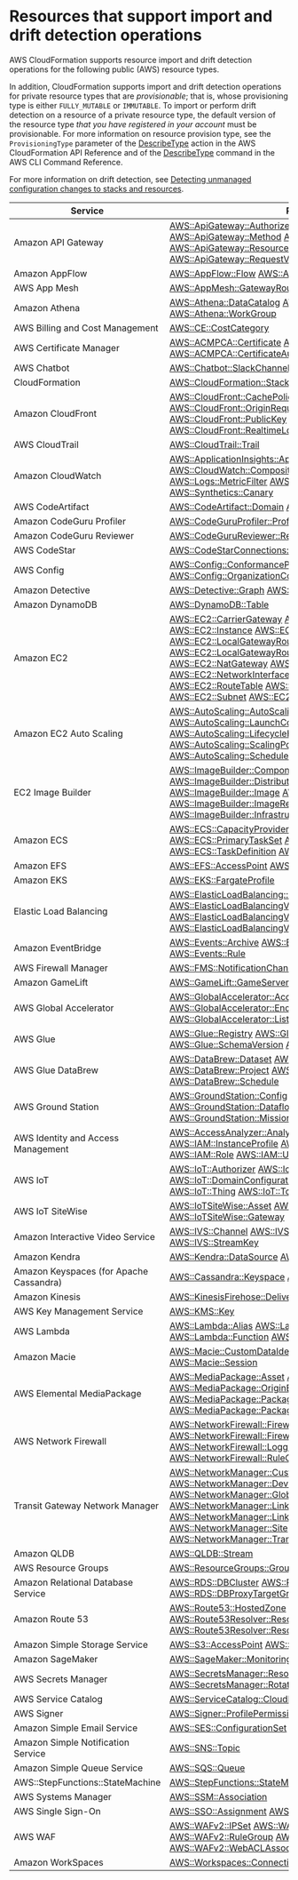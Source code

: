 # Resources that support import and drift detection operations<a name="resource-import-supported-resources"></a>

AWS CloudFormation supports resource import and drift detection operations for the following public \(AWS\) resource types\. 

In addition, CloudFormation supports import and drift detection operations for private resource types that are *provisionable*; that is, whose provisioning type is either `FULLY_MUTABLE` or `IMMUTABLE`\. To import or perform drift detection on a resource of a private resource type, the default version of the resource type *that you have registered in your account* must be provisionable\. For more information on resource provision type, see the `ProvisioningType` parameter of the [DescribeType](https://docs.aws.amazon.com/AWSCloudFormation/latest/APIReference/API_DescribeType.html) action in the AWS CloudFormation API Reference and of the [DescribeType](https://docs.aws.amazon.com/cli/latest/reference/cloudformation/describe-type.html) command in the AWS CLI Command Reference\.

For more information on drift detection, see [Detecting unmanaged configuration changes to stacks and resources](https://docs.aws.amazon.com/AWSCloudFormation/latest/UserGuide/using-cfn-stack-drift.html)\.


| Service | Resource | 
| --- | --- | 
| Amazon API Gateway |  [AWS::ApiGateway::Authorizer](https://docs.aws.amazon.com/AWSCloudFormation/latest/UserGuide/aws-resource-apigateway-authorizer.html) [AWS::ApiGateway::Deployment](https://docs.aws.amazon.com/AWSCloudFormation/latest/UserGuide/aws-resource-apigateway-deployment.html) [AWS::ApiGateway::Method](https://docs.aws.amazon.com/AWSCloudFormation/latest/UserGuide/aws-resource-apigateway-method.html) [AWS::ApiGateway::Model](https://docs.aws.amazon.com/AWSCloudFormation/latest/UserGuide/aws-resource-apigateway-model.html) [AWS::ApiGateway::Resource](https://docs.aws.amazon.com/AWSCloudFormation/latest/UserGuide/aws-resource-apigateway-resource.html) [AWS::ApiGateway::RestApi](https://docs.aws.amazon.com/AWSCloudFormation/latest/UserGuide/aws-resource-apigateway-restapi.html) [AWS::ApiGateway::RequestValidator](https://docs.aws.amazon.com/AWSCloudFormation/latest/UserGuide/aws-resource-apigateway-requestvalidator.html) [AWS::ApiGateway::Stage](https://docs.aws.amazon.com/AWSCloudFormation/latest/UserGuide/aws-resource-apigateway-stage.html)  | 
| Amazon AppFlow |  [AWS::AppFlow::Flow](https://docs.aws.amazon.com/AWSCloudFormation/latest/UserGuide/aws-resource-appflow-flow.html) [AWS::AppFlow::ConnectorProfile](https://docs.aws.amazon.com/AWSCloudFormation/latest/UserGuide/aws-resource-appflow-connectorprofile.html)  | 
| AWS App Mesh |  [AWS::AppMesh::GatewayRoute](https://docs.aws.amazon.com/AWSCloudFormation/latest/UserGuide/aws-resource-appmesh-gatewayroute.html) [AWS::AppMesh::VirtualGateway](https://docs.aws.amazon.com/AWSCloudFormation/latest/UserGuide/aws-resource-appmesh-virtualgateway.html)  | 
| Amazon Athena |   [AWS::Athena::DataCatalog](https://docs.aws.amazon.com/AWSCloudFormation/latest/UserGuide/aws-resource-athena-datacatalog.html)   [AWS::Athena::NamedQuery](https://docs.aws.amazon.com/AWSCloudFormation/latest/UserGuide/aws-resource-athena-namedquery.html)   [AWS::Athena::WorkGroup](https://docs.aws.amazon.com/AWSCloudFormation/latest/UserGuide/aws-resource-athena-workgroup.html)   | 
| AWS Billing and Cost Management |   [AWS::CE::CostCategory](https://docs.aws.amazon.com/AWSCloudFormation/latest/UserGuide/aws-resource-ce-costcategory.html)   | 
| AWS Certificate Manager |   [AWS::ACMPCA::Certificate](https://docs.aws.amazon.com/AWSCloudFormation/latest/UserGuide/aws-resource-acmpca-certificate.html)   [AWS::ACMPCA::CertificateAuthority](https://docs.aws.amazon.com/AWSCloudFormation/latest/UserGuide/aws-resource-acmpca-certificateauthority.html)   [AWS::ACMPCA::CertificateAuthorityActivation](https://docs.aws.amazon.com/AWSCloudFormation/latest/UserGuide/aws-resource-acmpca-certificateauthorityactivation.html)   | 
| AWS Chatbot |   [AWS::Chatbot::SlackChannelConfiguration](https://docs.aws.amazon.com/AWSCloudFormation/latest/UserGuide/aws-resource-chatbot-slackchannelconfiguration.html)   | 
| CloudFormation |  [AWS::CloudFormation::Stack](https://docs.aws.amazon.com/AWSCloudFormation/latest/UserGuide/aws-properties-stack.html) [AWS::CloudFormation::StackSet](https://docs.aws.amazon.com/AWSCloudFormation/latest/UserGuide/aws-resource-cloudformation-stackset.html)  | 
| Amazon CloudFront |   [AWS::CloudFront::CachePolicy](https://docs.aws.amazon.com/AWSCloudFormation/latest/UserGuide/aws-resource-cloudfront-cachepolicy.html)   [AWS::CloudFront::KeyGroup](https://docs.aws.amazon.com/AWSCloudFormation/latest/UserGuide/aws-resource-cloudfront-keygroup.html)   [AWS::CloudFront::OriginRequestPolicy](https://docs.aws.amazon.com/AWSCloudFormation/latest/UserGuide/aws-resource-cloudfront-originrequestpolicy.html)   [AWS::CloudFront::PublicKey](https://docs.aws.amazon.com/AWSCloudFormation/latest/UserGuide/aws-resource-cloudfront-publickey.html)   [AWS::CloudFront::RealtimeLogConfig](https://docs.aws.amazon.com/AWSCloudFormation/latest/UserGuide/aws-resource-cloudfront-realtimelogconfig.html)   | 
| AWS CloudTrail |  [AWS::CloudTrail::Trail](https://docs.aws.amazon.com/AWSCloudFormation/latest/UserGuide/aws-resource-cloudtrail-trail.html)  | 
| Amazon CloudWatch |   [AWS::ApplicationInsights::Application](https://docs.aws.amazon.com/AWSCloudFormation/latest/UserGuide/aws-resource-applicationinsights-application.html)   [AWS::CloudWatch::Alarm](https://docs.aws.amazon.com/AWSCloudFormation/latest/UserGuide/aws-properties-cw-alarm.html)   [AWS::CloudWatch::CompositeAlarm](https://docs.aws.amazon.com/AWSCloudFormation/latest/UserGuide/aws-resource-cloudwatch-compositealarm.html)   [AWS::Logs::LogGroup](https://docs.aws.amazon.com/AWSCloudFormation/latest/UserGuide/aws-resource-logs-loggroup.html)   [AWS::Logs::MetricFilter](https://docs.aws.amazon.com/AWSCloudFormation/latest/UserGuide/aws-resource-logs-metricfilter.html)   [AWS::Logs::SubscriptionFilter](https://docs.aws.amazon.com/AWSCloudFormation/latest/UserGuide/aws-resource-logs-subscriptionfilter.html)   [AWS::Synthetics::Canary](https://docs.aws.amazon.com/AWSCloudFormation/latest/UserGuide/aws-resource-synthetics-canary.html)   | 
| AWS CodeArtifact |   [AWS::CodeArtifact::Domain](https://docs.aws.amazon.com/AWSCloudFormation/latest/UserGuide/aws-resource-codeartifact-domain.html)   [AWS::CodeArtifact::Repository](https://docs.aws.amazon.com/AWSCloudFormation/latest/UserGuide/aws-resource-codeartifact-repository.html)   | 
| Amazon CodeGuru Profiler |   [AWS::CodeGuruProfiler::ProfilingGroup](https://docs.aws.amazon.com/AWSCloudFormation/latest/UserGuide/aws-resource-codeguruprofiler-profilinggroup.html)   | 
| Amazon CodeGuru Reviewer |   [AWS::CodeGuruReviewer::RepositoryAssociation](https://docs.aws.amazon.com/AWSCloudFormation/latest/UserGuide/aws-resource-codegurureviewer-repositoryassociation.html)   | 
| AWS CodeStar |   [AWS::CodeStarConnections::Connection](https://docs.aws.amazon.com/AWSCloudFormation/latest/UserGuide/aws-resource-codestarconnections-connection.html)   | 
| AWS Config |   [AWS::Config::ConformancePack](https://docs.aws.amazon.com/AWSCloudFormation/latest/UserGuide/aws-resource-config-conformancepack.html)   [AWS::Config::OrganizationConformancePack](https://docs.aws.amazon.com/AWSCloudFormation/latest/UserGuide/aws-resource-config-organizationconformancepack.html)   | 
| Amazon Detective |   [AWS::Detective::Graph](https://docs.aws.amazon.com/AWSCloudFormation/latest/UserGuide/aws-resource-detective-graph.html)   [AWS::Detective::MemberInvitation](https://docs.aws.amazon.com/AWSCloudFormation/latest/UserGuide/aws-resource-detective-memberinvitation.html)   | 
| Amazon DynamoDB |  [AWS::DynamoDB::Table](https://docs.aws.amazon.com/AWSCloudFormation/latest/UserGuide/aws-resource-dynamodb-table.html)  | 
| Amazon EC2 |  [AWS::EC2::CarrierGateway](https://docs.aws.amazon.com/AWSCloudFormation/latest/UserGuide/aws-resource-ec2-carriergateway.html) [AWS::EC2::EIP](https://docs.aws.amazon.com/AWSCloudFormation/latest/UserGuide/aws-properties-ec2-eip.html) [AWS::EC2::FlowLog](https://docs.aws.amazon.com/AWSCloudFormation/latest/UserGuide/aws-resource-ec2-flowlog.html) [AWS::EC2::Instance](https://docs.aws.amazon.com/AWSCloudFormation/latest/UserGuide/aws-properties-ec2-instance.html) [AWS::EC2::InternetGateway](https://docs.aws.amazon.com/AWSCloudFormation/latest/UserGuide/aws-resource-ec2-internetgateway.html) [AWS::EC2::LocalGatewayRoute](https://docs.aws.amazon.com/AWSCloudFormation/latest/UserGuide/aws-resource-ec2-localgatewayroute.html) [AWS::EC2::LocalGatewayRouteTableVPCAssociation](https://docs.aws.amazon.com/AWSCloudFormation/latest/UserGuide/aws-resource-ec2-localgatewayroutetablevpcassociation.html) [AWS::EC2::NatGateway](https://docs.aws.amazon.com/AWSCloudFormation/latest/UserGuide/aws-resource-ec2-natgateway.html) [AWS::EC2::NetworkAcl](https://docs.aws.amazon.com/AWSCloudFormation/latest/UserGuide/aws-resource-ec2-network-acl.html) [AWS::EC2::NetworkInterface](https://docs.aws.amazon.com/AWSCloudFormation/latest/UserGuide/aws-resource-ec2-network-interface.html) [AWS::EC2::PrefixList](https://docs.aws.amazon.com/AWSCloudFormation/latest/UserGuide/aws-resource-ec2-prefixlist.html) [AWS::EC2::RouteTable](https://docs.aws.amazon.com/AWSCloudFormation/latest/UserGuide/aws-resource-ec2-route-table.html) [AWS::EC2::SecurityGroup](https://docs.aws.amazon.com/AWSCloudFormation/latest/UserGuide/aws-properties-ec2-security-group.html) [AWS::EC2::Subnet](https://docs.aws.amazon.com/AWSCloudFormation/latest/UserGuide/aws-resource-ec2-subnet.html) [AWS::EC2::Volume](https://docs.aws.amazon.com/AWSCloudFormation/latest/UserGuide/aws-properties-ec2-ebs-volume.html) [AWS::EC2::VPC](https://docs.aws.amazon.com/AWSCloudFormation/latest/UserGuide/aws-resource-ec2-vpc.html)  | 
| Amazon EC2 Auto Scaling |  [AWS::AutoScaling::AutoScalingGroup](https://docs.aws.amazon.com/AWSCloudFormation/latest/UserGuide/aws-properties-as-group.html) [AWS::AutoScaling::LaunchConfiguration](https://docs.aws.amazon.com/AWSCloudFormation/latest/UserGuide/aws-properties-as-launchconfig.html) [AWS::AutoScaling::LifecycleHook](https://docs.aws.amazon.com/AWSCloudFormation/latest/UserGuide/aws-resource-as-lifecyclehook.html) [AWS::AutoScaling::ScalingPolicy](https://docs.aws.amazon.com/AWSCloudFormation/latest/UserGuide/aws-properties-as-policy.html) [AWS::AutoScaling::ScheduledAction](https://docs.aws.amazon.com/AWSCloudFormation/latest/UserGuide/aws-resource-as-scheduledaction.html)  | 
| EC2 Image Builder |   [AWS::ImageBuilder::Component](https://docs.aws.amazon.com/AWSCloudFormation/latest/UserGuide/aws-resource-imagebuilder-component.html)   [AWS::ImageBuilder::DistributionConfiguration](https://docs.aws.amazon.com/AWSCloudFormation/latest/UserGuide/aws-resource-imagebuilder-distributionconfiguration.html)   [AWS::ImageBuilder::Image](https://docs.aws.amazon.com/AWSCloudFormation/latest/UserGuide/aws-resource-imagebuilder-image.html)   [AWS::ImageBuilder::ImagePipeline](https://docs.aws.amazon.com/AWSCloudFormation/latest/UserGuide/aws-resource-imagebuilder-imagepipeline.html)   [AWS::ImageBuilder::ImageRecipe](https://docs.aws.amazon.com/AWSCloudFormation/latest/UserGuide/aws-resource-imagebuilder-imagerecipe.html)   [AWS::ImageBuilder::InfrastructureConfiguration](https://docs.aws.amazon.com/AWSCloudFormation/latest/UserGuide/aws-resource-imagebuilder-infrastructureconfiguration.html)   | 
| Amazon ECS |  [AWS::ECS::CapacityProvider](https://docs.aws.amazon.com/AWSCloudFormation/latest/UserGuide/aws-resource-ecs-capacityprovider.html) [AWS::ECS::Cluster](https://docs.aws.amazon.com/AWSCloudFormation/latest/UserGuide/aws-resource-ecs-cluster.html) [AWS::ECS::PrimaryTaskSet](https://docs.aws.amazon.com/AWSCloudFormation/latest/UserGuide/aws-resource-ecs-primarytaskset.html) [AWS::ECS::Service](https://docs.aws.amazon.com/AWSCloudFormation/latest/UserGuide/aws-resource-ecs-service.html) [AWS::ECS::TaskDefinition](https://docs.aws.amazon.com/AWSCloudFormation/latest/UserGuide/aws-resource-ecs-taskdefinition.html) [AWS::ECS::TaskSet](https://docs.aws.amazon.com/AWSCloudFormation/latest/UserGuide/aws-resource-ecs-taskset.html)  | 
| Amazon EFS |  [AWS::EFS::AccessPoint](https://docs.aws.amazon.com/AWSCloudFormation/latest/UserGuide/aws-resource-efs-accesspoint.html) [AWS::EFS::FileSystem](https://docs.aws.amazon.com/AWSCloudFormation/latest/UserGuide/aws-resource-efs-filesystem.html)  | 
| Amazon EKS |  [AWS::EKS::FargateProfile](https://docs.aws.amazon.com/AWSCloudFormation/latest/UserGuide/aws-resource-eks-fargateprofile.html)  | 
| Elastic Load Balancing |  [AWS::ElasticLoadBalancing::LoadBalancer](https://docs.aws.amazon.com/aws-properties-ec2-elb) [AWS::ElasticLoadBalancingV2::Listener](https://docs.aws.amazon.com/AWSCloudFormation/latest/UserGuide/aws-resource-elasticloadbalancingv2-listener.html) [AWS::ElasticLoadBalancingV2::ListenerRule](https://docs.aws.amazon.com/AWSCloudFormation/latest/UserGuide/aws-resource-elasticloadbalancingv2-listenerrule.html) [AWS::ElasticLoadBalancingV2::LoadBalancer](https://docs.aws.amazon.com/AWSCloudFormation/latest/UserGuide/aws-resource-elasticloadbalancingv2-loadbalancer.html)  | 
| Amazon EventBridge |   [AWS::Events::Archive](https://docs.aws.amazon.com/AWSCloudFormation/latest/UserGuide/aws-resource-events-archive.html)   [AWS::EventSchemas::RegistryPolicy](https://docs.aws.amazon.com/AWSCloudFormation/latest/UserGuide/aws-resource-eventschemas-registrypolicy.html)   [AWS::Events::Rule](https://docs.aws.amazon.com/AWSCloudFormation/latest/UserGuide/aws-resource-events-rule.html)   | 
| AWS Firewall Manager |   [AWS::FMS::NotificationChannel](https://docs.aws.amazon.com/AWSCloudFormation/latest/UserGuide/aws-resource-fms-notificationchannel.html)   [AWS::FMS::Policy](https://docs.aws.amazon.com/AWSCloudFormation/latest/UserGuide/aws-resource-elasticloadbalancingv2-listener.html)   | 
| Amazon GameLift |   [AWS::GameLift::GameServerGroup](https://docs.aws.amazon.com/AWSCloudFormation/latest/UserGuide/aws-resource-gamelift-gameservergroup.html)   | 
| AWS Global Accelerator |  [AWS::GlobalAccelerator::Accelerator](https://docs.aws.amazon.com/AWSCloudFormation/latest/UserGuide/aws-resource-globalaccelerator-accelerator.html) [AWS::GlobalAccelerator::EndpointGroup](https://docs.aws.amazon.com/AWSCloudFormation/latest/UserGuide/aws-resource-globalaccelerator-endpointgroup.html) [AWS::GlobalAccelerator::Listener](https://docs.aws.amazon.com/AWSCloudFormation/latest/UserGuide/aws-resource-globalaccelerator-listener.html)  | 
| AWS Glue |  [AWS::Glue::Registry](https://docs.aws.amazon.com/AWSCloudFormation/latest/UserGuide/aws-resource-glue-registry.html) [AWS::Glue::Schema](https://docs.aws.amazon.com/AWSCloudFormation/latest/UserGuide/aws-resource-glue-schema.html) [AWS::Glue::SchemaVersion](https://docs.aws.amazon.com/AWSCloudFormation/latest/UserGuide/aws-resource-glue-schemaversion.html) [AWS::Glue::SchemaVersionMetadata](https://docs.aws.amazon.com/AWSCloudFormation/latest/UserGuide/aws-resource-glue-schemaversionmetadata.html)  | 
| AWS Glue DataBrew |   [AWS::DataBrew::Dataset](https://docs.aws.amazon.com/AWSCloudFormation/latest/UserGuide/aws-resource-databrew-dataset.html)   [AWS::DataBrew::Job](https://docs.aws.amazon.com/AWSCloudFormation/latest/UserGuide/aws-resource-databrew-job.html)   [AWS::DataBrew::Project](https://docs.aws.amazon.com/AWSCloudFormation/latest/UserGuide/aws-resource-databrew-project.html)   [AWS::DataBrew::Recipe](https://docs.aws.amazon.com/AWSCloudFormation/latest/UserGuide/aws-resource-databrew-recipe.html)   [AWS::DataBrew::Schedule](https://docs.aws.amazon.com/AWSCloudFormation/latest/UserGuide/aws-resource-databrew-schedule.html)   | 
| AWS Ground Station |  [AWS::GroundStation::Config](https://docs.aws.amazon.com/AWSCloudFormation/latest/UserGuide/aws-resource-groundstation-config.html) [AWS::GroundStation::DataflowEndpointGroup](https://docs.aws.amazon.com/AWSCloudFormation/latest/UserGuide/aws-resource-groundstation-dataflowendpointgroup.html) [AWS::GroundStation::MissionProfile](https://docs.aws.amazon.com/AWSCloudFormation/latest/UserGuide/aws-resource-groundstation-missionprofile.html)  | 
| AWS Identity and Access Management |   [AWS::AccessAnalyzer::Analyzer](https://docs.aws.amazon.com/AWSCloudFormation/latest/UserGuide/aws-resource-accessanalyzer-analyzer.html)  [AWS::IAM::Group](https://docs.aws.amazon.com/AWSCloudFormation/latest/UserGuide/aws-properties-iam-group.html) [AWS::IAM::InstanceProfile](https://docs.aws.amazon.com/AWSCloudFormation/latest/UserGuide/aws-resource-iam-instanceprofile.html) [AWS::IAM::ManagedPolicy](https://docs.aws.amazon.com/AWSCloudFormation/latest/UserGuide/aws-resource-iam-managedpolicy.html) [AWS::IAM::Role](https://docs.aws.amazon.com/AWSCloudFormation/latest/UserGuide/aws-resource-iam-role.html) [AWS::IAM::User](https://docs.aws.amazon.com/AWSCloudFormation/latest/UserGuide/aws-properties-iam-user.html)  | 
| AWS IoT |  [AWS::IoT::Authorizer](https://docs.aws.amazon.com/AWSCloudFormation/latest/UserGuide/aws-resource-iot-authorizer.html) [AWS::IoT::Certificate](https://docs.aws.amazon.com/AWSCloudFormation/latest/UserGuide/aws-resource-iot-certificate.html) [AWS::IoT::DomainConfiguration](https://docs.aws.amazon.com/AWSCloudFormation/latest/UserGuide/aws-resource-iot-domainconfiguration.html) [AWS::IoT::ProvisioningTemplate](https://docs.aws.amazon.com/AWSCloudFormation/latest/UserGuide/aws-resource-iot-provisioningtemplate.html) [AWS::IoT::Thing](https://docs.aws.amazon.com/AWSCloudFormation/latest/UserGuide/aws-resource-iot-thing.html) [AWS::IoT::TopicRuleDestination](https://docs.aws.amazon.com/AWSCloudFormation/latest/UserGuide/aws-resource-iot-topicruledestination.html)  | 
| AWS IoT SiteWise |  [AWS::IoTSiteWise::Asset](https://docs.aws.amazon.com/AWSCloudFormation/latest/UserGuide/aws-resource-iotsitewise-asset.html) [AWS::IoTSiteWise::AssetModel](https://docs.aws.amazon.com/AWSCloudFormation/latest/UserGuide/aws-resource-iotsitewise-assetmodel.html) [AWS::IoTSiteWise::Gateway](https://docs.aws.amazon.com/AWSCloudFormation/latest/UserGuide/aws-resource-iotsitewise-gateway.html)  | 
| Amazon Interactive Video Service |  [AWS::IVS::Channel](https://docs.aws.amazon.com/AWSCloudFormation/latest/UserGuide/aws-resource-ivs-channel.html) [AWS::IVS::PlaybackKeyPair](https://docs.aws.amazon.com/AWSCloudFormation/latest/UserGuide/aws-resource-ivs-playbackkeypair.html) [AWS::IVS::StreamKey](https://docs.aws.amazon.com/AWSCloudFormation/latest/UserGuide/aws-resource-ivs-streamkey.html)  | 
| Amazon Kendra |  [AWS::Kendra::DataSource](https://docs.aws.amazon.com/AWSCloudFormation/latest/UserGuide/aws-resource-kendra-datasource.html) [AWS::Kendra::Faq](https://docs.aws.amazon.com/AWSCloudFormation/latest/UserGuide/aws-resource-kendra-faq.html) [AWS::Kendra::Index](https://docs.aws.amazon.com/AWSCloudFormation/latest/UserGuide/aws-resource-kendra-index.html)  | 
| Amazon Keyspaces \(for Apache Cassandra\) |   [AWS::Cassandra::Keyspace](https://docs.aws.amazon.com/AWSCloudFormation/latest/UserGuide/aws-resource-cassandra-keyspace.html)   [AWS::Cassandra::Table](https://docs.aws.amazon.com/AWSCloudFormation/latest/UserGuide/aws-resource-cassandra-table.html)   | 
| Amazon Kinesis |  [AWS::KinesisFirehose::DeliveryStream](https://docs.aws.amazon.com/AWSCloudFormation/latest/UserGuide/aws-resource-kinesisfirehose-deliverystream.html)  | 
| AWS Key Management Service | [AWS::KMS::Key](https://docs.aws.amazon.com/AWSCloudFormation/latest/UserGuide/aws-resource-kms-key.html) | 
| AWS Lambda |  [AWS::Lambda::Alias](https://docs.aws.amazon.com/AWSCloudFormation/latest/UserGuide/aws-resource-lambda-alias.html) [AWS::Lambda::CodeSigningConfig](https://docs.aws.amazon.com/AWSCloudFormation/latest/UserGuide/aws-resource-lambda-codesigningconfig.html) [AWS::Lambda::Function](https://docs.aws.amazon.com/AWSCloudFormation/latest/UserGuide/aws-resource-lambda-function.html) [AWS::Lambda::Version](https://docs.aws.amazon.com/AWSCloudFormation/latest/UserGuide/aws-resource-lambda-version.html)  | 
| Amazon Macie |  [AWS::Macie::CustomDataIdentifier](https://docs.aws.amazon.com/AWSCloudFormation/latest/UserGuide/aws-resource-macie-customdataidentifier.html) [AWS::Macie::FindingsFilter](https://docs.aws.amazon.com/AWSCloudFormation/latest/UserGuide/aws-resource-macie-findingsfilter.html) [AWS::Macie::Session](https://docs.aws.amazon.com/AWSCloudFormation/latest/UserGuide/aws-resource-macie-session.html)  | 
| AWS Elemental MediaPackage |   [AWS::MediaPackage::Asset](https://docs.aws.amazon.com/AWSCloudFormation/latest/UserGuide/aws-resource-mediapackage-asset.html)   [AWS::MediaPackage::Channel](https://docs.aws.amazon.com/AWSCloudFormation/latest/UserGuide/aws-resource-mediapackage-channel.html)   [AWS::MediaPackage::OriginEndpoint](https://docs.aws.amazon.com/AWSCloudFormation/latest/UserGuide/aws-resource-mediapackage-originendpoint.html)   [AWS::MediaPackage::PackagingConfiguration](https://docs.aws.amazon.com/AWSCloudFormation/latest/UserGuide/aws-resource-mediapackage-packagingconfiguration.html)   [AWS::MediaPackage::PackagingGroup](https://docs.aws.amazon.com/AWSCloudFormation/latest/UserGuide/aws-resource-mediapackage-packaginggroup.html)   | 
| AWS Network Firewall |   [AWS::NetworkFirewall::Firewall](https://docs.aws.amazon.com/AWSCloudFormation/latest/UserGuide/aws-resource-networkfirewall-firewall.html)   [AWS::NetworkFirewall::FirewallPolicy](https://docs.aws.amazon.com/AWSCloudFormation/latest/UserGuide/aws-resource-networkfirewall-firewallpolicy.html)   [AWS::NetworkFirewall::LoggingConfiguration](https://docs.aws.amazon.com/AWSCloudFormation/latest/UserGuide/aws-resource-networkfirewall-loggingconfiguration.html)   [AWS::NetworkFirewall::RuleGroup](https://docs.aws.amazon.com/AWSCloudFormation/latest/UserGuide/aws-resource-networkfirewall-rulegroup.html)   | 
| Transit Gateway Network Manager |   [AWS::NetworkManager::CustomerGatewayAssociation](https://docs.aws.amazon.com/AWSCloudFormation/latest/UserGuide/aws-resource-networkmanager-customergatewayassociation.html)   [AWS::NetworkManager::Device](https://docs.aws.amazon.com/AWSCloudFormation/latest/UserGuide/aws-resource-networkmanager-device.html)   [AWS::NetworkManager::GlobalNetwork](https://docs.aws.amazon.com/AWSCloudFormation/latest/UserGuide/aws-resource-networkmanager-globalnetwork.html)   [AWS::NetworkManager::Link](https://docs.aws.amazon.com/AWSCloudFormation/latest/UserGuide/aws-resource-networkmanager-link.html)   [AWS::NetworkManager::LinkAssociation](https://docs.aws.amazon.com/AWSCloudFormation/latest/UserGuide/aws-resource-networkmanager-linkassociation.html)   [AWS::NetworkManager::Site](https://docs.aws.amazon.com/AWSCloudFormation/latest/UserGuide/aws-resource-networkmanager-site.html)   [AWS::NetworkManager::TransitGatewayRegistration](https://docs.aws.amazon.com/AWSCloudFormation/latest/UserGuide/aws-resource-networkmanager-transitgatewayregistration.html)   | 
| Amazon QLDB |  [AWS::QLDB::Stream](https://docs.aws.amazon.com/AWSCloudFormation/latest/UserGuide/aws-resource-qldb-stream.html)  | 
| AWS Resource Groups |  [AWS::ResourceGroups::Group](https://docs.aws.amazon.com/AWSCloudFormation/latest/UserGuide/aws-resource-resourcegroups-group.html)  | 
| Amazon Relational Database Service |  [AWS::RDS::DBCluster](https://docs.aws.amazon.com/AWSCloudFormation/latest/UserGuide/aws-resource-rds-dbcluster.html) [AWS::RDS::DBInstance](https://docs.aws.amazon.com/AWSCloudFormation/latest/UserGuide/aws-properties-rds-database-instance.html) [AWS::RDS::DBProxy](https://docs.aws.amazon.com/AWSCloudFormation/latest/UserGuide/aws-resource-rds-dbproxy.html) [AWS::RDS::DBProxyTargetGroup](https://docs.aws.amazon.com/AWSCloudFormation/latest/UserGuide/aws-resource-rds-dbproxytargetgroup.html) [AWS::RDS::GlobalCluster](https://docs.aws.amazon.com/AWSCloudFormation/latest/UserGuide/aws-resource-rds-globalcluster.html)  | 
| Amazon Route 53 |  [AWS::Route53::HostedZone](https://docs.aws.amazon.com/AWSCloudFormation/latest/UserGuide/aws-resource-route53-hostedzone.html) [AWS::Route53Resolver::ResolverQueryLoggingConfig](https://docs.aws.amazon.com/AWSCloudFormation/latest/UserGuide/aws-resource-route53resolver-resolverqueryloggingconfig.html) [AWS::Route53Resolver::ResolverQueryLoggingConfigAssociation](https://docs.aws.amazon.com/AWSCloudFormation/latest/UserGuide/aws-resource-route53resolver-resolverqueryloggingconfigassociation.html)  | 
| Amazon Simple Storage Service |   [AWS::S3::AccessPoint](https://docs.aws.amazon.com/AWSCloudFormation/latest/UserGuide/aws-resource-s3-accesspoint.html)   [AWS::S3::Bucket](https://docs.aws.amazon.com/AWSCloudFormation/latest/UserGuide/aws-properties-s3-bucket.html)   [AWS::S3::StorageLens](https://docs.aws.amazon.com/AWSCloudFormation/latest/UserGuide/aws-resource-s3-storagelens.html)   | 
| Amazon SageMaker |  [AWS::SageMaker::MonitoringSchedule](https://docs.aws.amazon.com/AWSCloudFormation/latest/UserGuide/aws-resource-sagemaker-monitoringschedule.html)  | 
| AWS Secrets Manager |  [AWS::SecretsManager::ResourcePolicy](https://docs.aws.amazon.com/AWSCloudFormation/latest/UserGuide/aws-resource-secretsmanager-resourcepolicy.html) [AWS::SecretsManager::RotationSchedule](https://docs.aws.amazon.com/AWSCloudFormation/latest/UserGuide/aws-resource-secretsmanager-rotationschedule.html)  | 
| AWS Service Catalog |  [AWS::ServiceCatalog::CloudFormationProvisionedProduct](https://docs.aws.amazon.com/AWSCloudFormation/latest/UserGuide/aws-resource-servicecatalog-cloudformationprovisionedproduct.html)  | 
| AWS Signer |  [AWS::Signer::ProfilePermission](https://docs.aws.amazon.com/AWSCloudFormation/latest/UserGuide/aws-resource-signer-profilepermission.html) [AWS::Signer::SigningProfile](https://docs.aws.amazon.com/AWSCloudFormation/latest/UserGuide/aws-resource-signer-signingprofile.html)  | 
| Amazon Simple Email Service |  [AWS::SES::ConfigurationSet](https://docs.aws.amazon.com/AWSCloudFormation/latest/UserGuide/aws-resource-ses-configurationset.html)  | 
| Amazon Simple Notification Service |  [AWS::SNS::Topic](https://docs.aws.amazon.com/AWSCloudFormation/latest/UserGuide/aws-properties-sns-topic.html)  | 
| Amazon Simple Queue Service |  [AWS::SQS::Queue](https://docs.aws.amazon.com/AWSCloudFormation/latest/UserGuide/aws-properties-sqs-queues.html)  |
| AWS::StepFunctions::StateMachine |  [AWS::StepFunctions::StateMachine](https://docs.aws.amazon.com/AWSCloudFormation/latest/UserGuide/aws-resource-stepfunctions-statemachine.html)  | 
| AWS Systems Manager |  [AWS::SSM::Association](https://docs.aws.amazon.com/AWSCloudFormation/latest/UserGuide/aws-resource-ssm-association.html)  | 
| AWS Single Sign\-On |  [AWS::SSO::Assignment](https://docs.aws.amazon.com/AWSCloudFormation/latest/UserGuide/aws-resource-sso-assignment.html) [AWS::SSO::PermissionSet](https://docs.aws.amazon.com/AWSCloudFormation/latest/UserGuide/aws-resource-sso-permissionset.html)  | 
| AWS WAF |   [AWS::WAFv2::IPSet](https://docs.aws.amazon.com/AWSCloudFormation/latest/UserGuide/aws-resource-wafv2-ipset.html)   [AWS::WAFv2::RegexPatternSet](https://docs.aws.amazon.com/AWSCloudFormation/latest/UserGuide/aws-resource-wafv2-regexpatternset.html)   [AWS::WAFv2::RuleGroup](https://docs.aws.amazon.com/AWSCloudFormation/latest/UserGuide/aws-resource-wafv2-rulegroup.html)   [AWS::WAFv2::WebACL](https://docs.aws.amazon.com/AWSCloudFormation/latest/UserGuide/aws-resource-wafv2-webacl.html)   [AWS::WAFv2::WebACLAssociation](https://docs.aws.amazon.com/AWSCloudFormation/latest/UserGuide/aws-resource-wafv2-webaclassociation.html)   | 
| Amazon WorkSpaces |  [AWS::Workspaces::ConnectionAlias](https://docs.aws.amazon.com/AWSCloudFormation/latest/UserGuide/aws-resource-workspaces-connectionalias.html)  | 
